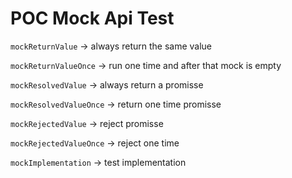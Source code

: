 # POC Mock Api Test

`mockReturnValue` -> always return the same value

`mockReturnValueOnce` -> run one time and after that mock is empty

`mockResolvedValue` -> always return a promisse

`mockResolvedValueOnce` -> return one time promisse

`mockRejectedValue` -> reject promisse

`mockRejectedValueOnce` -> reject one time

`mockImplementation` -> test implementation
